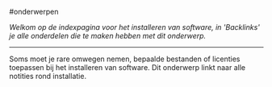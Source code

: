 #onderwerpen

*Welkom op de indexpagina voor het installeren van software, in 'Backlinks' je alle onderdelen die te maken hebben met dit onderwerp.*

---
Soms moet je rare omwegen nemen, bepaalde bestanden of licenties toepassen bij het installeren van software. Dit onderwerp linkt naar alle notities rond installatie.